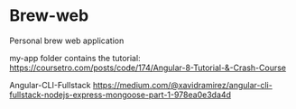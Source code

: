 # Brew-web
Personal brew web application


my-app folder contains the tutorial:
https://coursetro.com/posts/code/174/Angular-8-Tutorial-&-Crash-Course

Angular-CLI-Fullstack
https://medium.com/@xavidramirez/angular-cli-fullstack-nodejs-express-mongoose-part-1-978ea0e3da4d
